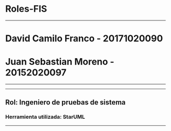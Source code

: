 # Roles-FIS

<hr>
 <h1> David Camilo Franco - 20171020090 </h1>
 <h1><strong>Juan Sebastian Moreno - 20152020097</strong></h1>
<hr>
<hr>
 <h2> Rol: Ingeniero de pruebas de sistema</h2>
 <h3> Herramienta utilizada: StarUML</h3>
<hr>
<img src="">
